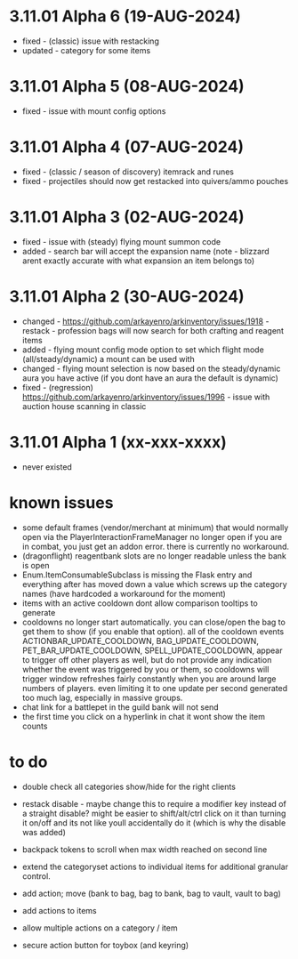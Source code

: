 ﻿# 3.11.01 Alpha 6 (19-AUG-2024)
 - fixed - (classic) issue with restacking
 - updated - category for some items

# 3.11.01 Alpha 5 (08-AUG-2024)
 - fixed - issue with mount config options

# 3.11.01 Alpha 4 (07-AUG-2024)
 - fixed - (classic / season of discovery) itemrack and runes
 - fixed - projectiles should now get restacked into quivers/ammo pouches

# 3.11.01 Alpha 3 (02-AUG-2024)
 - fixed - issue with (steady) flying mount summon code
 - added - search bar will accept the expansion name (note - blizzard arent exactly accurate with what expansion an item belongs to)

# 3.11.01 Alpha 2 (30-AUG-2024)
 - changed - https://github.com/arkayenro/arkinventory/issues/1918 - restack - profession bags will now search for both crafting and reagent items
 - added - flying mount config mode option to set which flight mode (all/steady/dynamic) a mount can be used with
 - changed - flying mount selection is now based on the steady/dynamic aura you have active (if you dont have an aura the default is dynamic)
 - fixed - (regression) https://github.com/arkayenro/arkinventory/issues/1996 - issue with auction house scanning in classic
 
# 3.11.01 Alpha 1 (xx-xxx-xxxx)
 - never existed


# known issues
 - some default frames (vendor/merchant at minimum) that would normally open via the PlayerInteractionFrameManager no longer open if you are in combat, you just get an addon error.  there is currently no workaround.
 - (dragonflight) reagentbank slots are no longer readable unless the bank is open
 - Enum.ItemConsumableSubclass is missing the Flask entry and everything after has moved down a value which screws up the category names (have hardcoded a workaround for the moment)
 - items with an active cooldown dont allow comparison tooltips to generate
 - cooldowns no longer start automatically.  you can close/open the bag to get them to show (if you enable that option).  all of the cooldown events ACTIONBAR_UPDATE_COOLDOWN, BAG_UPDATE_COOLDOWN, PET_BAR_UPDATE_COOLDOWN, SPELL_UPDATE_COOLDOWN, appear to trigger off other players as well, but do not provide any indication whether the event was triggered by you or them, so cooldowns will trigger window refreshes fairly constantly when you are around large numbers of players.  even limiting it to one update per second generated too much lag, especially in massive groups.
 - chat link for a battlepet in the guild bank will not send
 - the first time you click on a hyperlink in chat it wont show the item counts
 
 
 

# to do
 - double check all categories show/hide for the right clients
 - restack disable - maybe change this to require a modifier key instead of a straight disable?  might be easier to shift/alt/ctrl click on it than turning it on/off and its not like youll accidentally do it (which is why the disable was added)
 - backpack tokens to scroll when max width reached on second line
 - extend the categoryset actions to individual items for additional granular control.
 - add action; move (bank to bag, bag to bank, bag to vault, vault to bag)
 - add actions to items
 - allow multiple actions on a category / item
 
 - secure action button for toybox (and keyring)
